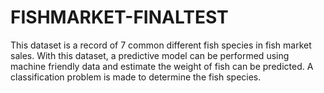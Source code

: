 # FISHMARKET-FINALTEST
This dataset is a record of 7 common different fish species in fish market sales. 
With this dataset, a predictive model can be performed using machine friendly data and estimate the weight of fish can be predicted.
A classification problem is made to determine the fish species.
